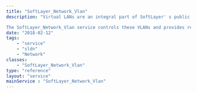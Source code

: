 ```yaml
---
title: "SoftLayer_Network_Vlan"
description: "Virtual LANs are an integral part of SoftLayer' s public and private networks. A VLAN is a networking concept in which network interfaces on different routers, switches, and servers act as if they're on the same local network broadcast domain. This kind of network segmentation helps keep SoftLayer customers' networks separate from each other and provides a convenient mechanism for routing new IP subnets to servers. They also enable easy IP address sharing and swapping between servers on the same VLAN. SoftLayer servers are provisioned on private VLANs per router on the public and private networks. 

The SoftLayer_Network_Vlan service controls these VLANs and provides relationships between VLANs, subnets, IP addresses, and network components. "
date: "2018-02-12"
tags:
    - "service"
    - "sldn"
    - "Network"
classes:
    - "SoftLayer_Network_Vlan"
type: "reference"
layout: "service"
mainService : "SoftLayer_Network_Vlan"
---
```

